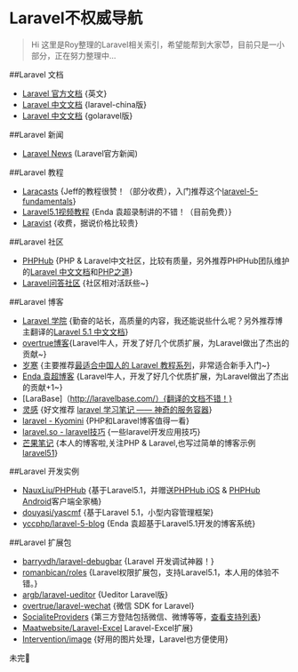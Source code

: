 # Laravel不权威导航

> Hi 这里是Roy整理的Laravel相关索引，希望能帮到大家:smiling_imp:，目前只是一小部分，正在努力整理中...

##Laravel 文档

 - [Laravel 官方文档](http://laravel.com/)       {英文}
 - [Laravel 中文文档](http://laravel-china.org/) {laravel-china版} 
 - [Laravel 中文文档](http://laravel-china.org/) {golaravel版}  

##Laravel 新闻
 - [Laravel News](https://laravel-news.com/) (Laravel官方新闻)  
 
##Laravel 教程

 - [Laracasts](https://laracasts.com) {Jeff的教程很赞！（部分收费），入门推荐这个[laravel-5-fundamentals](https://laracasts.com/series/laravel-5-fundamentals)}
 - [Laravel5.1视频教程](http://www.phpyc.com/search/tag/44)   {Enda 袁超录制讲的不错！（目前免费）} 
 - [Laravist](https://laravist.com/) {收费，据说价格比较贵}
 
##Laravel 社区 
 - [PHPHub](https://phphub.org/) {PHP & Laravel中文社区，比较有质量，另外推荐PHPHub团队维护的[Laravel 中文文档](http://laravel-china.org/)和[PHP之道](http://laravel-china.github.io/php-the-right-way/)} 
 - [Laravel问答社区](http://wenda.golaravel.com/) {社区相对活跃些~}
 
##Laravel 博客
 - [Laravel 学院](http://laravelacademy.org/) {勤奋的站长，高质量的内容，我还能说些什么呢？另外推荐博主翻译的[Laravel 5.1 中文文档](http://laravelacademy.org/laravel-docs-5_1)} 
 - [overtrue博客](http://overtrue.me/){Laravel牛人，开发了好几个优质扩展，为Laravel做出了杰出的贡献~}
 - [岁寒](https://lvwenhan.com) {主要推荐[最适合中国人的 Laravel 教程系列](https://lvwenhan.com/laravel/432.html)，非常适合新手入门~}
 - [Enda 袁超博客](http://www.phpyc.com/) {Laravel牛人，开发了好几个优质扩展，为Laravel做出了杰出的贡献+1~}
 - [LaraBase]（http://laravelbase.com/）{翻译的文档不错！}
 - [灵感](https://www.insp.top/) {好文推荐 [laravel 学习笔记 —— 神奇的服务容器](https://www.insp.top/article/learn-laravel-container)}
 - [laravel - Kyomini](http://www.kyomini.com/) {PHP和Laravel博客值得一看}
 - [laravel.so - laravel技巧](http://laravel.so/) {一些laravel开发应用技巧}
 - [芒果笔记](http://note.mango.im/) {本人的博客啦,关注PHP & Laravel,也写过简单的博客示例[laravel51](https://github.com/mangoim/laravel51)}

##Laravel 开发实例
 - [NauxLiu/PHPHub](https://github.com/NauxLiu/phphub-server) {基于Laravel5.1，并赠送[PHPHub iOS](https://github.com/Aufree/phphub-ios) & [PHPHub Android](https://github.com/CycloneAxe/phphub-android)客户端全家桶}    
 - [douyasi/yascmf](https://github.com/douyasi/yascmf) {基于Laravel 5.1，小型内容管理框架}
 - [yccphp/laravel-5-blog](https://github.com/yccphp/laravel-5-blog) {Enda 袁超基于Laravel5.1开发的博客系统} 
 
##Laravel 扩展包
 - [barryvdh/laravel-debugbar](https://github.com/barryvdh/laravel-debugbar) {Laravel 开发调试神器！}
 - [romanbican/roles](https://github.com/romanbican/roles) {Laravel权限扩展包，支持Laravel5.1，本人用的体验不错。}
 - [argb/laravel-ueditor](https://github.com/argb/laravel-ueditor) {Ueditor Laravel版}
 - [overtrue/laravel-wechat](https://github.com/overtrue/laravel-wechat) {微信 SDK for Laravel}
 - [SocialiteProviders](https://github.com/SocialiteProviders) {第三方登陆包括微信、微博等等，[查看支持列表](http://socialiteproviders.github.io/)}
 - [Maatwebsite/Laravel-Excel](https://github.com/Maatwebsite/Laravel-Excel) Laravel-Excel扩展}
 - [Intervention/image](https://github.com/Intervention/image) {好用的图片处理，Laravel也方便使用} 
 
未完:dog:




